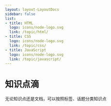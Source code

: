 ```yaml
---
layout: layout-LayoutDocs
sidebar: false
list:
- title: HTML
  logo: icons/node-logo.svg
  link: /topic/html/
- title: CSS
  logo: icons/node-logo.svg
  link: /topic/css/
- title: JavaScript
  logo: icons/node-logo.svg
  link: /topic/javascript/
---
```


# 知识点滴

无论知识点还是文档，可以按照标签、话题分类知识点
